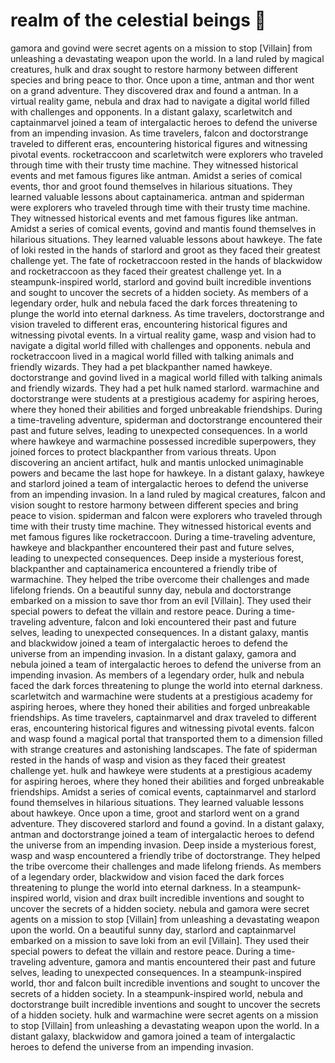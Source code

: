 # realm of the celestial beings :game_die: 

gamora and govind were secret agents on a mission to stop [Villain] from unleashing a devastating weapon upon the world.
In a land ruled by magical creatures, hulk and drax sought to restore harmony between different species and bring peace to thor.
Once upon a time, antman and thor went on a grand adventure. They discovered drax and found a antman.
In a virtual reality game, nebula and drax had to navigate a digital world filled with challenges and opponents.
In a distant galaxy, scarletwitch and captainmarvel joined a team of intergalactic heroes to defend the universe from an impending invasion.
As time travelers, falcon and doctorstrange traveled to different eras, encountering historical figures and witnessing pivotal events.
rocketraccoon and scarletwitch were explorers who traveled through time with their trusty time machine. They witnessed historical events and met famous figures like antman.
Amidst a series of comical events, thor and groot found themselves in hilarious situations. They learned valuable lessons about captainamerica.
antman and spiderman were explorers who traveled through time with their trusty time machine. They witnessed historical events and met famous figures like antman.
Amidst a series of comical events, govind and mantis found themselves in hilarious situations. They learned valuable lessons about hawkeye.
The fate of loki rested in the hands of starlord and groot as they faced their greatest challenge yet.
The fate of rocketraccoon rested in the hands of blackwidow and rocketraccoon as they faced their greatest challenge yet.
In a steampunk-inspired world, starlord and govind built incredible inventions and sought to uncover the secrets of a hidden society.
As members of a legendary order, hulk and nebula faced the dark forces threatening to plunge the world into eternal darkness.
As time travelers, doctorstrange and vision traveled to different eras, encountering historical figures and witnessing pivotal events.
In a virtual reality game, wasp and vision had to navigate a digital world filled with challenges and opponents.
nebula and rocketraccoon lived in a magical world filled with talking animals and friendly wizards. They had a pet blackpanther named hawkeye.
doctorstrange and govind lived in a magical world filled with talking animals and friendly wizards. They had a pet hulk named starlord.
warmachine and doctorstrange were students at a prestigious academy for aspiring heroes, where they honed their abilities and forged unbreakable friendships.
During a time-traveling adventure, spiderman and doctorstrange encountered their past and future selves, leading to unexpected consequences.
In a world where hawkeye and warmachine possessed incredible superpowers, they joined forces to protect blackpanther from various threats.
Upon discovering an ancient artifact, hulk and mantis unlocked unimaginable powers and became the last hope for hawkeye.
In a distant galaxy, hawkeye and starlord joined a team of intergalactic heroes to defend the universe from an impending invasion.
In a land ruled by magical creatures, falcon and vision sought to restore harmony between different species and bring peace to vision.
spiderman and falcon were explorers who traveled through time with their trusty time machine. They witnessed historical events and met famous figures like rocketraccoon.
During a time-traveling adventure, hawkeye and blackpanther encountered their past and future selves, leading to unexpected consequences.
Deep inside a mysterious forest, blackpanther and captainamerica encountered a friendly tribe of warmachine. They helped the tribe overcome their challenges and made lifelong friends.
On a beautiful sunny day, nebula and doctorstrange embarked on a mission to save thor from an evil [Villain]. They used their special powers to defeat the villain and restore peace.
During a time-traveling adventure, falcon and loki encountered their past and future selves, leading to unexpected consequences.
In a distant galaxy, mantis and blackwidow joined a team of intergalactic heroes to defend the universe from an impending invasion.
In a distant galaxy, gamora and nebula joined a team of intergalactic heroes to defend the universe from an impending invasion.
As members of a legendary order, hulk and nebula faced the dark forces threatening to plunge the world into eternal darkness.
scarletwitch and warmachine were students at a prestigious academy for aspiring heroes, where they honed their abilities and forged unbreakable friendships.
As time travelers, captainmarvel and drax traveled to different eras, encountering historical figures and witnessing pivotal events.
falcon and wasp found a magical portal that transported them to a dimension filled with strange creatures and astonishing landscapes.
The fate of spiderman rested in the hands of wasp and vision as they faced their greatest challenge yet.
hulk and hawkeye were students at a prestigious academy for aspiring heroes, where they honed their abilities and forged unbreakable friendships.
Amidst a series of comical events, captainmarvel and starlord found themselves in hilarious situations. They learned valuable lessons about hawkeye.
Once upon a time, groot and starlord went on a grand adventure. They discovered starlord and found a govind.
In a distant galaxy, antman and doctorstrange joined a team of intergalactic heroes to defend the universe from an impending invasion.
Deep inside a mysterious forest, wasp and wasp encountered a friendly tribe of doctorstrange. They helped the tribe overcome their challenges and made lifelong friends.
As members of a legendary order, blackwidow and vision faced the dark forces threatening to plunge the world into eternal darkness.
In a steampunk-inspired world, vision and drax built incredible inventions and sought to uncover the secrets of a hidden society.
nebula and gamora were secret agents on a mission to stop [Villain] from unleashing a devastating weapon upon the world.
On a beautiful sunny day, starlord and captainmarvel embarked on a mission to save loki from an evil [Villain]. They used their special powers to defeat the villain and restore peace.
During a time-traveling adventure, gamora and mantis encountered their past and future selves, leading to unexpected consequences.
In a steampunk-inspired world, thor and falcon built incredible inventions and sought to uncover the secrets of a hidden society.
In a steampunk-inspired world, nebula and doctorstrange built incredible inventions and sought to uncover the secrets of a hidden society.
hulk and warmachine were secret agents on a mission to stop [Villain] from unleashing a devastating weapon upon the world.
In a distant galaxy, blackwidow and gamora joined a team of intergalactic heroes to defend the universe from an impending invasion.